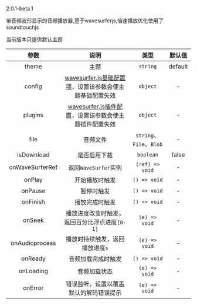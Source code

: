 2.0.1-beta.1

带音频波形显示的音频播放器,基于wavesurferjs,倍速播放优化使用了soundtouchjs

当前版本只提供默认主题

|      参数       |                             说明                             |          类型          | 默认值  |
| :-------------: | :----------------------------------------------------------: | :--------------------: | :-----: |
|      theme      |                             主题                             |        `string`        | default |
|     config      | [wavesurfer.js基础配置项](https://wavesurfer-js.org/docs/options.html)，设置该参数会使主题基础配置失效 |        `object`        |    -    |
|     plugins     | [wavesurfer.js插件配置](https://wavesurfer-js.org/plugins/)，设置该参数会使主题插件配置失效 |        `object`        |    -    |
|      file       |                           音频文件                           | `string`、`File`、`Blob` |    -    |
|   isDownload    |                         是否启用下载                         |       `boolean`        |  false  |
| onWaveSurferRef |                     返回`WaveSurfer`实例                     |    `(ref) => void`     |    -    |
|     onPlay      |                        开始播放时触发                        |      `() => void`      |    -    |
|     onPause     |                          暂停时触发                          |      `() => void`      |    -    |
|    onFinish     |                        播放完成时触发                        |      `() => void`      |    -    |
|     onSeek      |        播放进度改变时触发，返回百分比浮点进度`[0-1]`         |     `(e) => void`      |    -    |
| onAudioprocess  |               播放时持续触发，返回播放进度`s`                |     `(e) => void`      |    -    |
|     onReady     |                      音频加载完成时触发                      |      `() => void`      |    -    |
|    onLoading    |                         音频加载状态                         |     `(e) => void`      |    -    |
|     onError     |            错误监听，设置以覆盖默认的解码错误提示            |     `(e) => void`      |    -    |



